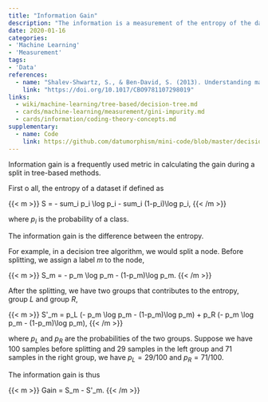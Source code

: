 ```yaml
---
title: "Information Gain"
description: "The information is a measurement of the entropy of the dataset."
date: 2020-01-16
categories:
- 'Machine Learning'
- 'Measurement'
tags:
- 'Data'
references:
  - name: "Shalev-Shwartz, S., & Ben-David, S. (2013). Understanding machine learning: From theory to algorithms. Understanding Machine Learning: From Theory to Algorithms."
    link: "https://doi.org/10.1017/CBO9781107298019"
links:
  - wiki/machine-learning/tree-based/decision-tree.md
  - cards/machine-learning/measurement/gini-impurity.md
  - cards/information/coding-theory-concepts.md
supplementary:
  - name: Code
    link: https://github.com/datumorphism/mini-code/blob/master/decision_tree/decision_tree_example.ipynb
---
```


Information gain is a frequently used metric in calculating the gain during a split in tree-based methods.

First o all, the entropy of a dataset if defined as

{{< m >}}
S = - sum_i p_i \log p_i - sum_i (1-p_i)\log p_i,
{{< /m >}}

where $p_i$ is the probability of a class.

The information gain is the difference between the entropy.

For example, in a decision tree algorithm, we would split a node. Before splitting, we assign a label $m$ to the node,

{{< m >}}
S_m = - p_m \log p_m - (1-p_m)\log p_m.
{{< /m >}}

After the splitting, we have two groups that contributes to the entropy, group $L$ and group $R$,

{{< m >}}
S'_m = p_L (- p_m \log p_m - (1-p_m)\log p_m) + p_R (- p_m \log p_m - (1-p_m)\log p_m),
{{< /m >}}

where $p_L$ and $p_R$ are the probabilities of the two groups. Suppose we have 100 samples before splitting and 29 samples in the left group and 71 samples in the right group, we have $p_L = 29/100$ and $p_R = 71/100$.

The information gain is thus

{{< m >}}
Gain = S_m - S'_m.
{{< /m >}}

